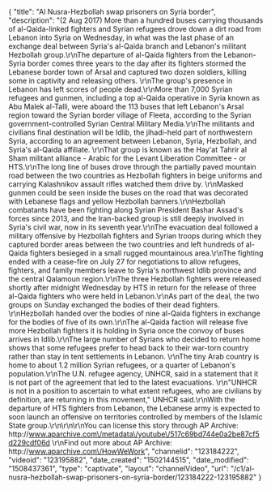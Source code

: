 {
    "title": "Al Nusra-Hezbollah swap prisoners on Syria border",
    "description": "(2 Aug 2017) More than a hundred buses carrying thousands of al-Qaida-linked fighters and Syrian refugees drove down a dirt road from Lebanon into Syria on Wednesday, in what was the last phase of an exchange deal between Syria's al-Qaida branch and Lebanon's militant Hezbollah group.\r\nThe departure of al-Qaida fighters from the Lebanon-Syria border comes three years to the day after its fighters stormed the Lebanese border town of Arsal and captured two dozen soldiers, killing some in captivity and releasing others. \r\nThe group's presence in Lebanon has left scores of people dead.\r\nMore than 7,000 Syrian refugees and gunmen, including a top al-Qaida operative in Syria known as Abu Malek al-Talli, were aboard the 113 buses that left Lebanon's Arsal region toward the Syrian border village of Fleeta, according to the Syrian government-controlled Syrian Central Military Media.\r\nThe militants and civilians final destination will be Idlib, the jihadi-held part of northwestern Syria, according to an agreement between Lebanon, Syria, Hezbollah, and Syria's al-Qaida affiliate. \r\nThat group is known as the Hay'at Tahrir al Sham militant alliance - Arabic for the Levant Liberation Committee - or HTS.\r\nThe long line of buses drove through the partially paved mountain road between the two countries as Hezbollah fighters in beige uniforms and carrying Kalashnikov assault rifles watched them drive by. \r\nMasked gunmen could be seen inside the buses on the road that was decorated with Lebanese flags and yellow Hezbollah banners.\r\nHezbollah combatants have been fighting along Syrian President Bashar Assad's forces since 2013, and the Iran-backed group is still deeply involved in Syria's civil war, now in its seventh year.\r\nThe evacuation deal followed a military offensive by Hezbollah fighters and Syrian troops during which they captured border areas between the two countries and left hundreds of al-Qaida fighters besieged in a small rugged mountainous area.\r\nThe fighting ended with a cease-fire on July 27 for negotiations to allow refugees, fighters, and family members leave to Syria's northwest Idlib province and the central Qalamoun region.\r\nThe three Hezbollah fighters were released shortly after midnight Wednesday by HTS in return for the release of three al-Qaida fighters who were held in Lebanon.\r\nAs part of the deal, the two groups on Sunday exchanged the bodies of their dead fighters. \r\nHezbollah handed over the bodies of nine al-Qaida fighters in exchange for the bodies of five of its own.\r\nThe al-Qaida faction will release five more Hezbollah fighters it is holding in Syria once the convoy of buses arrives in Idlib.\r\nThe large number of Syrians who decided to return home shows that some refugees prefer to head back to their war-torn country rather than stay in tent settlements in Lebanon. \r\nThe tiny Arab country is home to about 1.2 million Syrian refugees, or a quarter of Lebanon's population.\r\nThe U.N. refugee agency, UNHCR, said in a statement that it is not part of the agreement that led to the latest evacuations. \r\n\"UNHCR is not in a position to ascertain to what extent refugees, who are civilians by definition, are returning in this movement,\" UNHCR said.\r\nWith the departure of HTS fighters from Lebanon, the Lebanese army is expected to soon launch an offensive on territories controlled by members of the Islamic State group.\r\n\r\n\r\nYou can license this story through AP Archive: http:\/\/www.aparchive.com\/metadata\/youtube\/517c69bd744e0a2be87cf5d229cdf06d \r\nFind out more about AP Archive: http:\/\/www.aparchive.com\/HowWeWork",
    "channelid": "123184222",
    "videoid": "123195882",
    "date_created": "1502144515",
    "date_modified": "1508437361",
    "type": "captivate",
    "layout": "channelVideo",
    "url": "\/c1\/al-nusra-hezbollah-swap-prisoners-on-syria-border\/123184222-123195882"
}